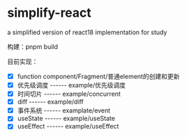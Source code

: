 
# simplify-react
a simplified version of react18 implementation for study

构建：pnpm build

目前实现：

 - [x] function component/Fragment/普通element的创建和更新
 - [x] 优先级调度 ------ example/优先级调度
 - [x] 时间切片 ------ example/concurrent
 - [x] diff ------ example/diff
 - [x] 事件系统 ------ examplate/event
 - [x] useState ------ example/useState
 - [x] useEffect ------ example/useEffect
